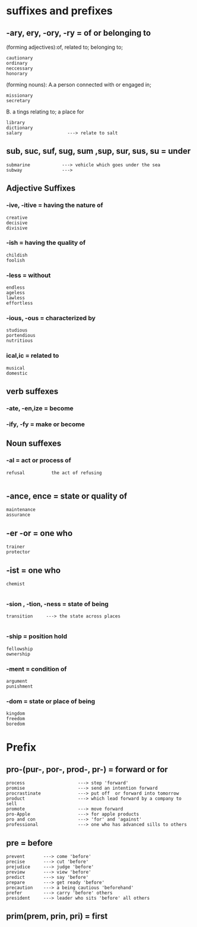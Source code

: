 # suffixes and prefixes
## -ary, ery, -ory, -ry = of or belonging to

(forming adjectives):of, related to; belonging to; 
```
cautionary
ordinary
neccessary
honorary
```
(forming nouns): A.a person connected with or engaged in;
```
missionary
secretary
```
B. a tings relating to; a place for
```
library
dictionary
salary                 ---> relate to salt
```

## sub, suc, suf, sug, sum ,sup, sur, sus, su =  under
```
submarine            ---> vehicle which goes under the sea
subway               ---> 

```
## Adjective Suffixes
### -ive, -itive = having the nature of
```
creative
decisive
divisive
```


### -ish = having the quality of
```
childish
foolish
```
### -less = without
```
endless
ageless
lawless
effortless
```
### -ious, -ous = characterized by
```
studious
portendious
nutritious
```
### ical,ic = related to
```
musical
domestic
```
## verb suffexes
### -ate, -en,ize = become

### -ify, -fy = make or become




## Noun suffexes
### -al = act or process of
```
refusal          the act of refusing


```
## -ance, ence = state or quality of
```
maintenance
assurance

```


## -er -or = one who 
```
trainer
protector

```
## -ist = one who
```
chemist


```


### -sion , -tion, -ness = state of being
```
transition     ---> the state across places


```
### -ship  = position hold
```
fellowship
ownership

```
### -ment = condition of 
```
argument
punishment

```
### -dom =  state or place of being
```
kingdom
freedom
boredom

```
# Prefix
## pro-(pur-, por-, prod-, pr-) = forward or for
```
process                    ---> step 'forward'
promise                    ---> send an intention forward
procrastinate              ---> put off  or forward into tomorrow
product                    ---> which lead forward by a company to sell
promote                    ---> move forward
pro-Apple                  ---> for apple products
pro and con                ---> 'for' and 'against'
professional               ---> one who has advanced sills to others
```
## pre = before
```
prevent       ---> come 'before'
precise       ---> cut 'before'
prejudice     ---> judge 'before'
preview       ---> view 'before'
predict       ---> say 'before'
prepare       ---> get ready 'before'
precaution    ---> a being cautious 'beforehand'
prefer        ---> carry 'before' others
president     ---> leader who sits 'before' all others

```
## prim(prem, prin, pri) = first










